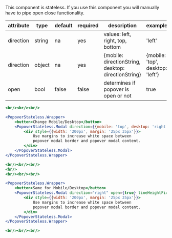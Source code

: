 This component is stateless.  If you use this component you will manually have to pipe open close functionality.

| attribute | type   | default | required | description                                         | example                          |
|-----------|--------|---------|----------|-----------------------------------------------------|----------------------------------|
| direction | string | na      | yes      | values: left, right, top, bottom                    | 'left'                           |
| direction | object | na      | yes      | {mobile: directionString, desktop: directionString} | {mobile: 'top', desktop: 'left'} |
| open      | bool   | false   | false    | determines if popover is open or not                | true                             |

```jsx
<br/><br/><br/>

<PopoverStateless.Wrapper>
    <button>Change Mobile/Desktop</button>
    <PopoverStateless.Modal direction={{mobile: 'top', desktop: 'right'}} open={true} lineHeightFix={1.5}>
        <div style={{width: '200px', margin: '25px 35px'}}>
            Use margins to increase white space between
            popover modal border and popover modal content.
        </div>
    </PopoverStateless.Modal>
</PopoverStateless.Wrapper>

<br/><br/><br/>
<hr/>
<br/><br/><br/>

<PopoverStateless.Wrapper>
    <button>Same for Mobile/Desktop</button>
    <PopoverStateless.Modal direction="right" open={true} lineHeightFix={1.5}>
        <div style={{width: '200px', margin: '25px 35px'}}>
            Use margins to increase white space between
            popover modal border and popover modal content.
        </div>
    </PopoverStateless.Modal>
</PopoverStateless.Wrapper>

<br/><br/><br/>
```
